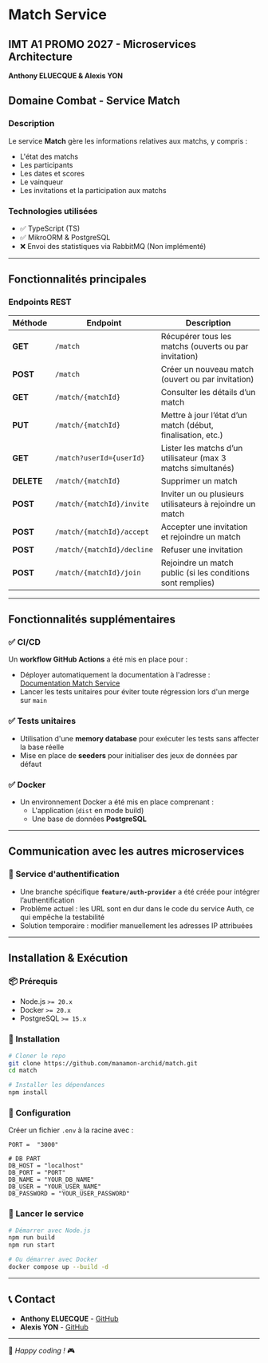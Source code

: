# Match Service

## IMT A1 PROMO 2027 - Microservices Architecture
**Anthony ELUECQUE & Alexis YON**

## Domaine Combat - Service Match

### Description
Le service **Match** gère les informations relatives aux matchs, y compris :
- L'état des matchs
- Les participants
- Les dates et scores
- Le vainqueur
- Les invitations et la participation aux matchs

### Technologies utilisées
- ✅ TypeScript (TS)
- ✅ MikroORM & PostgreSQL
- ❌ Envoi des statistiques via RabbitMQ (Non implémenté)

---

## Fonctionnalités principales

### Endpoints REST

| Méthode | Endpoint | Description |
|---------|---------|-------------|
| **GET** | `/match` | Récupérer tous les matchs (ouverts ou par invitation) |
| **POST** | `/match` | Créer un nouveau match (ouvert ou par invitation) |
| **GET** | `/match/{matchId}` | Consulter les détails d’un match |
| **PUT** | `/match/{matchId}` | Mettre à jour l’état d’un match (début, finalisation, etc.) |
| **GET** | `/match?userId={userId}` | Lister les matchs d’un utilisateur (max 3 matchs simultanés) |
| **DELETE** | `/match/{matchId}` | Supprimer un match |
| **POST** | `/match/{matchId}/invite` | Inviter un ou plusieurs utilisateurs à rejoindre un match |
| **POST** | `/match/{matchId}/accept` | Accepter une invitation et rejoindre un match |
| **POST** | `/match/{matchId}/decline` | Refuser une invitation |
| **POST** | `/match/{matchId}/join` | Rejoindre un match public (si les conditions sont remplies) |

---

## Fonctionnalités supplémentaires

### ✅ CI/CD
Un **workflow GitHub Actions** a été mis en place pour :
- Déployer automatiquement la documentation à l'adresse : [Documentation Match Service](https://manamon-archid.github.io/match/)
- Lancer les tests unitaires pour éviter toute régression lors d'un merge sur `main`

### ✅ Tests unitaires
- Utilisation d'une **memory database** pour exécuter les tests sans affecter la base réelle
- Mise en place de **seeders** pour initialiser des jeux de données par défaut

### ✅ Docker
- Un environnement Docker a été mis en place comprenant :
  - L'application (`dist` en mode build)
  - Une base de données **PostgreSQL**

---

## Communication avec les autres microservices

### 🔗 Service d'authentification
- Une branche spécifique **`feature/auth-provider`** a été créée pour intégrer l’authentification
- Problème actuel : les URL sont en dur dans le code du service Auth, ce qui empêche la testabilité
- Solution temporaire : modifier manuellement les adresses IP attribuées

---

## Installation & Exécution

### 📦 Prérequis
- Node.js `>= 20.x`
- Docker `>= 20.x`
- PostgreSQL `>= 15.x`

### 🚀 Installation
```sh
# Cloner le repo
git clone https://github.com/manamon-archid/match.git
cd match

# Installer les dépendances
npm install
```

### 🔧 Configuration
Créer un fichier `.env` à la racine avec :
```
PORT =  "3000"

# DB PART
DB_HOST = "localhost"
DB_PORT = "PORT"
DB_NAME = "YOUR_DB_NAME"
DB_USER = "YOUR_USER_NAME"
DB_PASSWORD = "YOUR_USER_PASSWORD"
```

### 🏃 Lancer le service
```sh
# Démarrer avec Node.js
npm run build
npm run start

# Ou démarrer avec Docker
docker compose up --build -d
```

---

## 📞 Contact
- **Anthony ELUECQUE** - [GitHub](https://github.com/anthony-eluecque)
- **Alexis YON** - [GitHub](https://github.com/mistourr)

---

🚀 _Happy coding !_ 🎮

